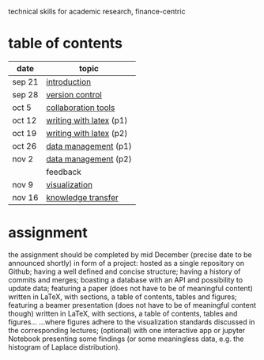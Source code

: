 technical skills for academic research, finance-centric

# table of contents
| date    | topic
| ----    | ----
| sep 21  | [introduction](./introduction.md)
| sep 28  | [version control](./version-control.md)
| oct 5   | [collaboration tools](./collaboration-tools.md)
| oct 12  | [writing with latex](./writing-with-latex.md) (p1)
| oct 19  | [writing with latex](./writing-with-latex.md) (p2)
| oct 26  | [data management](./data-management.md) (p1)
| nov 2   | [data management](./data-management.md) (p2)
|         | feedback
| nov 9   | [visualization](./visualization.md)
| nov 16  | [knowledge transfer](./knowledge-transfer.md)

# assignment
the assignment should be completed by mid December (precise date to be announced shortly) in form of a project:
hosted as a single repository on Github;
having a well defined and concise structure;
having a history of commits and merges;
boasting a database with an API and possibility to update data;
featuring a paper (does not have to be of meaningful content) written in LaTeX, with sections, a table of contents, tables and figures;
featuring a beamer presentation (does not have to be of meaningful content though) written in LaTeX, with sections, a table of contents, tables and figures...
...where figures adhere to the visualization standards discussed in the corresponding lectures;
(optional) with one interactive app or jupyter Notebook presenting some findings (or some meaningless data, e.g. the histogram of Laplace distribution).
